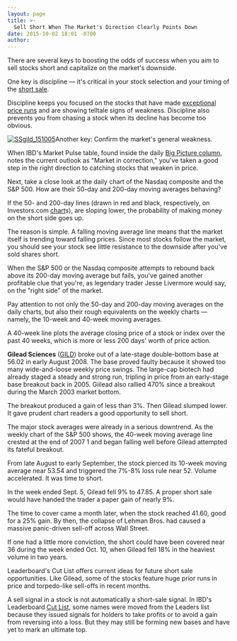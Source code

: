 ```yaml
---
layout: page
title: >-
  Sell Short When The Market's Direction Clearly Points Down
date: 2015-10-02 18:01 -0700
author: 
---
```





There are several keys to boosting the odds of success when you aim to sell stocks short and capitalize on the market's downside.


One key is discipline — it's critical in your stock selection and your timing of the [short sale](http://news.investors.com/investing/the-short-side.htm).


Discipline keeps you focused on the stocks that have made [exceptional price runs](http://news.investors.com/investing-the-short-side/040215-746318-how-is-netflix-stock.htm) and are showing telltale signs of weakness. Discipline also prevents you from chasing a stock when its decline has become too obvious.


[![SSgild_151005](https://www.investors.com/wp-content/uploads/2015/10/SSgild_151005.gif)](https://www.investors.com/wp-content/uploads/2015/10/SSgild_151005.gif)Another key: Confirm the market's general weakness.


When IBD's Market Pulse table, found inside the daily [Big Picture column](http://news.investors.com/investing/big-picture.htm), notes the current outlook as "Market in correction," you've taken a good step in the right direction to catching stocks that weaken in price.


Next, take a close look at the daily chart of the Nasdaq composite and the S&P 500. How are their 50-day and 200-day moving averages behaving?


If the 50- and 200-day lines (drawn in red and black, respectively, on Investors.com [chart](http://research.investors.com/ibd-charts.aspx?cht=pvc&type=daily&symbol=0NDQC)s), are sloping lower, the probability of making money on the short side goes up.


The reason is simple. A falling moving average line means that the market itself is trending toward falling prices. Since most stocks follow the market, you should see your stock see little resistance to the downside after you've sold shares short.


When the S&P 500 or the Nasdaq composite attempts to rebound back above its 200-day moving average but fails, you've gained another profitable clue that you're, as legendary trader Jesse Livermore would say, on the "right side" of the market.


Pay attention to not only the 50-day and 200-day moving averages on the daily charts, but also their rough equivalents on the weekly charts — namely, the 10-week and 40-week moving averages.


A 40-week line plots the average closing price of a stock or index over the past 40 weeks, which is more or less 200 days' worth of price action.


**Gilead Sciences** ([GILD](https://research.investors.com/quote.aspx?symbol=GILD)) broke out of a late-stage double-bottom base at 56.02 in early August 2008. The base proved faulty because it showed too many wide-and-loose weekly price swings. The large-cap biotech had already staged a steady and strong run, tripling in price from an early-stage base breakout back in 2005. Giilead also rallied 470% since a breakout during the March 2003 market bottom.


The breakout produced a gain of less than 3%. Then Gilead slumped lower. It gave prudent chart readers a good opportunity to sell short.


The major stock averages were already in a serious downtrend. As the weekly chart of the S&P 500 shows, the 40-week moving average line crested at the end of 2007 1 and began falling well before Gilead attempted its fateful breakout.


From late August to early September, the stock pierced its 10-week moving average near 53.54 and triggered the 7%-8% loss rule near 52. Volume accelerated. It was time to short.


In the week ended Sept. 5, Gilead fell 9% to 47.85. A proper short sale would have handed the trader a paper gain of nearly 9%.


The time to cover came a month later, when the stock reached 41.60, good for a 25% gain. By then, the collapse of Lehman Bros. had caused a massive panic-driven sell-off across Wall Street.


If one had a little more conviction, the short could have been covered near 36 during the week ended Oct. 10, when Gilead fell 18% in the heaviest volume in two years.


Leaderboard's Cut List offers current ideas for future short sale opportunities. Like Gilead, some of the stocks feature huge prior runs in price and torpedo-like sell-offs in recent months.


A sell signal in a stock is not automatically a short-sale signal. In IBD's Leaderboard [Cut List](http://leaderboard.investors.com/leaderboard/cutlist/), some names were moved from the Leaders list because they issued signals for holders to take profits or to avoid a gain from reversing into a loss. But they may still be forming new bases and have yet to mark an ultimate top.




